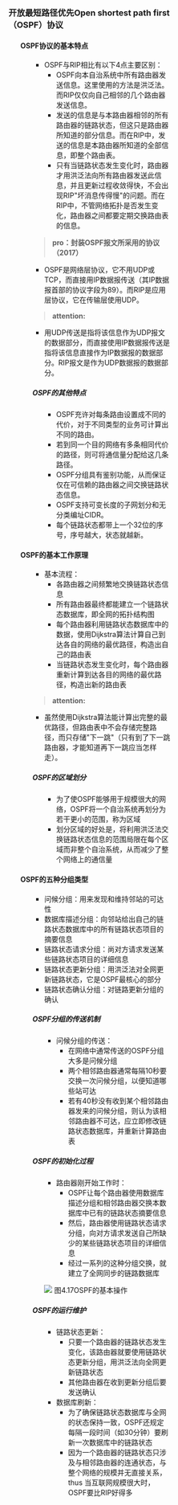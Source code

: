 <div style="float: left; width: 64%; padding: 1%;">

### 开放最短路径优先Open shortest path first（OSPF）协议

<ul>

#### OSPF协议的基本特点

<ul>

- OSPF与RIP相比有以下4点主要区别：
  - OSPF向本自治系统中所有路由器发送信息。这里使用的方法是洪泛法。而RIP仅仅向自己相邻的几个路由器发送信息。
  - 发送的信息是与本路由器相邻的所有路由器的链路状态，但这只是路由器所知道的部分信息。而在RIP中，发送的信息是本路由器所知道的全部信息，即整个路由表。
  - 只有当链路状态发生变化时，路由器才用洪泛法向所有路由器发送此信息，并且更新过程收敛得快，不会出现RIP"坏消息传得慢"的问题。而在RIP中，不管网络拓扑是否发生变化，路由器之间都要定期交换路由表的信息。

> **pro：封装OSPF报文所采用的协议（2017）**

- OSPF是网络层协议，它不用UDP或TCP，而直接用IP数据报传送（其IP数据报首部的协议字段为89）。而RIP是应用层协议，它在传输层使用UDP。

> **attention:**

- 用UDP传送是指将该信息作为UDP报文的数据部分，而直接使用IP数据报传送是指将该信息直接作为IP数据报的数据部分。RIP报文是作为UDP数据报的数据部分。

##### OSPF的其他特点

<ul>

- OSPF充许对每条路由设置成不同的代价，对于不同类型的业务可计算出不同的路由。
- 若到同一个目的网络有多条相同代价的路径，则可将通信量分配给这几条路径。
- OSPF分组具有鉴别功能，从而保证仅在可信赖的路由器之间交换链路状态信息。
- OSPF支持可变长度的子网划分和无分类编址CIDR。
- 每个链路状态都带上一个32位的序号，序号越大，状态就越新。

</ul>

</ul>

#### OSPF的基本工作原理

<ul>

- 基本流程：
  - 各路由器之间频繁地交换链路状态信息
  - 所有路由器最终都能建立一个链路状态数据库，即全网的拓扑结构图
  - 每个路由器利用链路状态数据库中的数据，使用Dijkstra算法计算自己到达各自的网络的最优路径，构造出自己的路由表
  - 当链路状态发生变化时，每个路由器重新计算到达各目的网络的最优路径，构造出新的路由表

> **attention:**

- 虽然使用Dijkstra算法能计算出完整的最优路径，但路由表中不会存储完整路径，而只存储"下一跳"（只有到了下一跳路由器，才能知道再下一跳应当怎样走）。

##### OSPF的区域划分

<ul>

- 为了使OSPF能够用于规模很大的网络，OSPF将一个自治系统再划分为若干更小的范围，称为区域
- 划分区域的好处是，将利用洪泛法交换链路状态信息的范围局限在每个区域而非整个自治系统，从而减少了整个网络上的通信量

</ul>

</ul>

#### OSPF的五种分组类型

<ul>

- 问候分组：用来发现和维持邻站的可达性
- 数据库描述分组：向邻站给出自己的链路状态数据库中的所有链路状态项目的摘要信息
- 链路状态请求分组：尚对方请求发送某些链路状态项目的详细信息
- 链路状态更新分组：用洪泛法对全网更新链路状态，它是OSPF最核心的部分
- 链路状态确认分组：对链路更新分组的确认

##### OSPF分组的传送机制

<ul>

- 问候分组的传送：
  - 在网络中通常传送的OSPF分组大多是问候分组
  - 两个相邻路由器通常每隔10秒要交换一次问候分组，以便知道哪些站可达
  - 若有40秒没有收到某个相邻路由器发来的问候分组，则认为该相邻路由器不可达，应立即修改链路状态数据库，并重新计算路由表

</ul>

##### OSPF的初始化过程

<ul>

- 路由器刚开始工作时：
  - OSPF让每个路由器使用数据库描述分组和相邻路由器交换本数据库中已有的链路状态摘要信息
  - 然后，路由器使用链路状态请求分组，向对方请求发送自己所缺少的某些链路状态项目的详细信息
  - 经过一系列的这种分组交换，就建立了全网同步的链路数据库

![](https://cdn-mineru.openxlab.org.cn/model-mineru/prod/f0865e7a3e56305b7752f9c75c0c571d220f187b9e36b71961fb01a56f2fc570.jpg)
图4.17OSPF的基本操作

</ul>

##### OSPF的运行维护

<ul>

- 链路状态更新：
  - 只要一个路由器的链路状态发生变化，该路由器就要使用链路状态更新分组，用洪泛法向全网更新链路状态
  - 其他路由器在收到更新分组后要发送确认
- 数据库刷新：
  - 为了确保链路状态数据库与全网的状态保持一致，OSPF还规定每隔一段时间（如30分钟）要刷新一次数据库中的链路状态
  - 因为一个路由器的链路状态只涉及与相邻路由器的连通状态，与整个网络的规模并无直接关系，thus 当互联网规模很大时，OSPF要比RIP好得多

</ul>

</ul>

</ul>


</div>
<div style="float: right; width: 26%; padding: 1%;">

</div>
<div style="clear: both;"></div>
